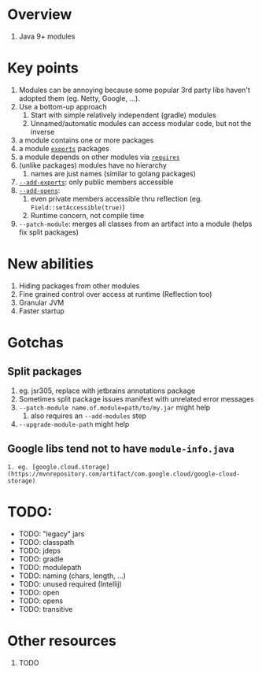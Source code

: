 # Overview
1. Java 9+ modules


# Key points
1. Modules can be annoying because some popular 3rd party libs haven't adopted them (eg. Netty, Google, ...).
1. Use a bottom-up approach
    1. Start with simple relatively independent (gradle) modules
    1. Unnamed/automatic modules can access modular code, but not the inverse
1. a module contains one or more packages
1. a module [`exports`](TODO) packages
1. a module depends on other modules via [`requires`](TODO)
1. (unlike packages) modules have no hierarchy
    1. names are just names (similar to golang packages)
1. [`--add-exports`](https://docs.oracle.com/en/java/javase/20/docs/specs/man/java.html): only public members accessible
1. [`--add-opens`](https://docs.oracle.com/en/java/javase/20/docs/specs/man/java.html):
    1. even private members accessible thru reflection (eg. `Field::setAccessible(true)`)
    1. Runtime concern, not compile time
1. `--patch-module`: merges all classes from an artifact into a module (helps fix split packages)


# New abilities
1. Hiding packages from other modules
1. Fine grained control over access at runtime (Reflection too)
1. Granular JVM
1. Faster startup


# Gotchas
## Split packages
1. eg. jsr305, replace with jetbrains annotations package
1. Sometimes split package issues manifest with unrelated error messages
1. `--patch-module name.of.module=path/to/my.jar` might help
    1. also requires an `--add-modules` step
1. `--upgrade-module-path` might help

## Google libs tend not to have `module-info.java`
    1. eg. [google.cloud.storage](https://mvnrepository.com/artifact/com.google.cloud/google-cloud-storage)


# TODO:
- TODO: "legacy" jars
- TODO: classpath
- TODO: jdeps
- TODO: gradle
- TODO: modulepath
- TODO: naming (chars, length, ...)
- TODO: unused required (Intellij)
- TODO: open
- TODO: opens
- TODO: transitive


# Other resources
1. TODO